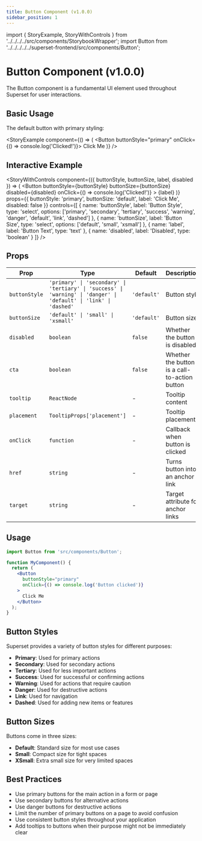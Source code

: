 ```yaml
---
title: Button Component (v1.0.0)
sidebar_position: 1
---
```


import { StoryExample, StoryWithControls } from '../../../../src/components/StorybookWrapper';
import Button from '../../../../../superset-frontend/src/components/Button';

# Button Component (v1.0.0)

The Button component is a fundamental UI element used throughout Superset for user interactions.

## Basic Usage

The default button with primary styling:

<StoryExample
  component={() => (
    <Button buttonStyle="primary" onClick={() => console.log('Clicked!')}>
      Click Me
    </Button>
  )}
/>

## Interactive Example

<StoryWithControls
  component={({ buttonStyle, buttonSize, label, disabled }) => (
    <Button
      buttonStyle={buttonStyle}
      buttonSize={buttonSize}
      disabled={disabled}
      onClick={() => console.log('Clicked!')}
    >
      {label}
    </Button>
  )}
  props={{
    buttonStyle: 'primary',
    buttonSize: 'default',
    label: 'Click Me',
    disabled: false
  }}
  controls={[
    {
      name: 'buttonStyle',
      label: 'Button Style',
      type: 'select',
      options: ['primary', 'secondary', 'tertiary', 'success', 'warning', 'danger', 'default', 'link', 'dashed']
    },
    {
      name: 'buttonSize',
      label: 'Button Size',
      type: 'select',
      options: ['default', 'small', 'xsmall']
    },
    {
      name: 'label',
      label: 'Button Text',
      type: 'text'
    },
    {
      name: 'disabled',
      label: 'Disabled',
      type: 'boolean'
    }
  ]}
/>

## Props

| Prop | Type | Default | Description |
|------|------|---------|-------------|
| `buttonStyle` | `'primary' \| 'secondary' \| 'tertiary' \| 'success' \| 'warning' \| 'danger' \| 'default' \| 'link' \| 'dashed'` | `'default'` | Button style |
| `buttonSize` | `'default' \| 'small' \| 'xsmall'` | `'default'` | Button size |
| `disabled` | `boolean` | `false` | Whether the button is disabled |
| `cta` | `boolean` | `false` | Whether the button is a call-to-action button |
| `tooltip` | `ReactNode` | - | Tooltip content |
| `placement` | `TooltipProps['placement']` | - | Tooltip placement |
| `onClick` | `function` | - | Callback when button is clicked |
| `href` | `string` | - | Turns button into an anchor link |
| `target` | `string` | - | Target attribute for anchor links |

## Usage

```jsx
import Button from 'src/components/Button';

function MyComponent() {
  return (
    <Button
      buttonStyle="primary"
      onClick={() => console.log('Button clicked')}
    >
      Click Me
    </Button>
  );
}
```

## Button Styles

Superset provides a variety of button styles for different purposes:

- **Primary**: Used for primary actions
- **Secondary**: Used for secondary actions
- **Tertiary**: Used for less important actions
- **Success**: Used for successful or confirming actions
- **Warning**: Used for actions that require caution
- **Danger**: Used for destructive actions
- **Link**: Used for navigation
- **Dashed**: Used for adding new items or features

## Button Sizes

Buttons come in three sizes:

- **Default**: Standard size for most use cases
- **Small**: Compact size for tight spaces
- **XSmall**: Extra small size for very limited spaces

## Best Practices

- Use primary buttons for the main action in a form or page
- Use secondary buttons for alternative actions
- Use danger buttons for destructive actions
- Limit the number of primary buttons on a page to avoid confusion
- Use consistent button styles throughout your application
- Add tooltips to buttons when their purpose might not be immediately clear
